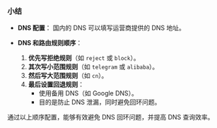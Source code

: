 ### 小结

- **DNS 配置**：
  国内的 DNS 可以填写运营商提供的 DNS 地址。

- **DNS 和路由规则顺序**：
  1. **优先写拒绝规则**（如 `reject` 或 `block`）。
  2. **其次写小范围规则**（如 `telegram` 或 `alibaba`）。
  3. **然后写大范围规则**（如 `cn`）。
  4. **最后设置回退规则**：
     - 使用备用 DNS（如 Google DNS）。
     - 目的是防止 DNS 泄漏，同时避免回环问题。

通过以上顺序配置，能够有效避免 DNS 回环问题，并提高 DNS 查询效率。
